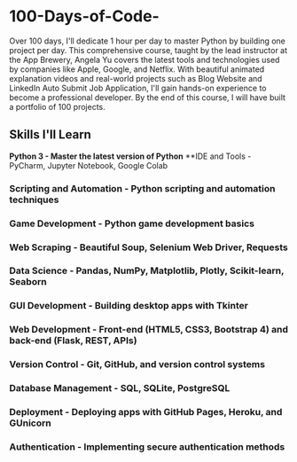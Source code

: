 # 100-Days-of-Code-

Over 100 days, I'll dedicate 1 hour per day to master Python by building one project per day. This comprehensive course, taught by the lead instructor at the App Brewery, Angela Yu covers the latest tools and technologies used by companies like Apple, Google, and Netflix. With beautiful animated explanation videos and real-world projects such as Blog Website and LinkedIn Auto Submit Job Application, I'll gain hands-on experience to become a professional developer. By the end of this course, I will have built a portfolio of 100 projects. 

## Skills I'll Learn 
**Python 3 - Master the latest version of Python**
**IDE and Tools - PyCharm, Jupyter Notebook, Google Colab
### Scripting and Automation - Python scripting and automation techniques
### Game Development - Python game development basics
### Web Scraping - Beautiful Soup, Selenium Web Driver, Requests
### Data Science - Pandas, NumPy, Matplotlib, Plotly, Scikit-learn, Seaborn
### GUI Development - Building desktop apps with Tkinter
### Web Development - Front-end (HTML5, CSS3, Bootstrap 4) and back-end (Flask, REST, APIs)
### Version Control - Git, GitHub, and version control systems
### Database Management - SQL, SQLite, PostgreSQL
### Deployment - Deploying apps with GitHub Pages, Heroku, and GUnicorn
### Authentication - Implementing secure authentication methods



